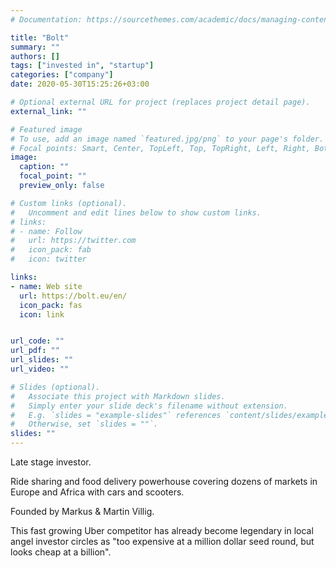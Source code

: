 ```yaml
---
# Documentation: https://sourcethemes.com/academic/docs/managing-content/

title: "Bolt"
summary: ""
authors: []
tags: ["invested in", "startup"]
categories: ["company"]
date: 2020-05-30T15:25:26+03:00

# Optional external URL for project (replaces project detail page).
external_link: ""

# Featured image
# To use, add an image named `featured.jpg/png` to your page's folder.
# Focal points: Smart, Center, TopLeft, Top, TopRight, Left, Right, BottomLeft, Bottom, BottomRight.
image:
  caption: ""
  focal_point: ""
  preview_only: false

# Custom links (optional).
#   Uncomment and edit lines below to show custom links.
# links:
# - name: Follow
#   url: https://twitter.com
#   icon_pack: fab
#   icon: twitter

links:
- name: Web site
  url: https://bolt.eu/en/
  icon_pack: fas
  icon: link


url_code: ""
url_pdf: ""
url_slides: ""
url_video: ""

# Slides (optional).
#   Associate this project with Markdown slides.
#   Simply enter your slide deck's filename without extension.
#   E.g. `slides = "example-slides"` references `content/slides/example-slides.md`.
#   Otherwise, set `slides = ""`.
slides: ""
---
```

Late stage investor.

Ride sharing and food delivery powerhouse covering dozens of markets in Europe and Africa with cars and scooters.

Founded by Markus & Martin Villig.

This fast growing Uber competitor has already become legendary in local angel investor circles as "too expensive at a million dollar seed round, but looks cheap at a billion".